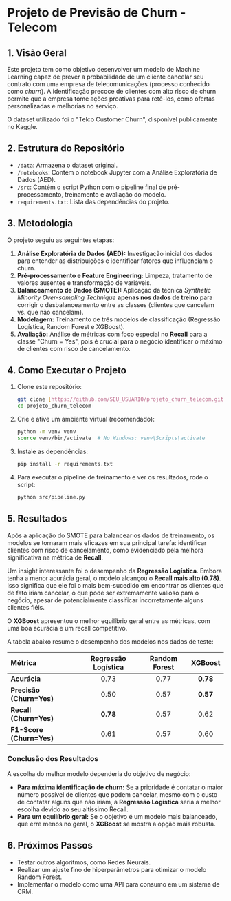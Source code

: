 # Projeto de Previsão de Churn - Telecom

## 1. Visão Geral

Este projeto tem como objetivo desenvolver um modelo de Machine Learning capaz de prever a probabilidade de um cliente cancelar seu contrato com uma empresa de telecomunicações (processo conhecido como *churn*). A identificação precoce de clientes com alto risco de churn permite que a empresa tome ações proativas para retê-los, como ofertas personalizadas e melhorias no serviço.

O dataset utilizado foi o "Telco Customer Churn", disponível publicamente no Kaggle.

## 2. Estrutura do Repositório

-   `/data`: Armazena o dataset original.
-   `/notebooks`: Contém o notebook Jupyter com a Análise Exploratória de Dados (AED).
-   `/src`: Contém o script Python com o pipeline final de pré-processamento, treinamento e avaliação do modelo.
-   `requirements.txt`: Lista das dependências do projeto.

## 3. Metodologia

O projeto seguiu as seguintes etapas:

1.  **Análise Exploratória de Dados (AED):** Investigação inicial dos dados para entender as distribuições e identificar fatores que influenciam o churn.
2.  **Pré-processamento e Feature Engineering:** Limpeza, tratamento de valores ausentes e transformação de variáveis.
3.  **Balanceamento de Dados (SMOTE):** Aplicação da técnica *Synthetic Minority Over-sampling Technique* **apenas nos dados de treino** para corrigir o desbalanceamento entre as classes (clientes que cancelam vs. que não cancelam).
4.  **Modelagem:** Treinamento de três modelos de classificação (Regressão Logística, Random Forest e XGBoost).
5.  **Avaliação:** Análise de métricas com foco especial no **Recall** para a classe "Churn = Yes", pois é crucial para o negócio identificar o máximo de clientes com risco de cancelamento.

## 4. Como Executar o Projeto

1.  Clone este repositório:
    ```bash
    git clone [https://github.com/SEU_USUARIO/projeto_churn_telecom.git](https://github.com/SEU_USUARIO/projeto_churn_telecom.git)
    cd projeto_churn_telecom
    ```

2.  Crie e ative um ambiente virtual (recomendado):
    ```bash
    python -m venv venv
    source venv/bin/activate  # No Windows: venv\Scripts\activate
    ```

3.  Instale as dependências:
    ```bash
    pip install -r requirements.txt
    ```

4.  Para executar o pipeline de treinamento e ver os resultados, rode o script:
    ```bash
    python src/pipeline.py
    ```

## 5. Resultados

Após a aplicação do SMOTE para balancear os dados de treinamento, os modelos se tornaram mais eficazes em sua principal tarefa: identificar clientes com risco de cancelamento, como evidenciado pela melhora significativa na métrica de **Recall**.

Um insight interessante foi o desempenho da **Regressão Logística**. Embora tenha a menor acurácia geral, o modelo alcançou o **Recall mais alto (0.78)**. Isso significa que ele foi o mais bem-sucedido em encontrar os clientes que de fato iriam cancelar, o que pode ser extremamente valioso para o negócio, apesar de potencialmente classificar incorretamente alguns clientes fiéis.

O **XGBoost** apresentou o melhor equilíbrio geral entre as métricas, com uma boa acurácia e um recall competitivo.

A tabela abaixo resume o desempenho dos modelos nos dados de teste:

| Métrica | Regressão Logística | Random Forest | XGBoost |
| :--- | :---: | :---: | :---: |
| **Acurácia** | 0.73 | 0.77 | **0.78** |
| **Precisão (Churn=Yes)** | 0.50 | 0.57 | **0.57** |
| **Recall (Churn=Yes)** | **0.78** | 0.57 | 0.62 |
| **F1-Score (Churn=Yes)**| 0.61 | 0.57 | 0.60 |

### Conclusão dos Resultados

A escolha do melhor modelo dependeria do objetivo de negócio:
* **Para máxima identificação de churn:** Se a prioridade é contatar o maior número possível de clientes que podem cancelar, mesmo com o custo de contatar alguns que não iriam, a **Regressão Logística** seria a melhor escolha devido ao seu altíssimo Recall.
* **Para um equilíbrio geral:** Se o objetivo é um modelo mais balanceado, que erre menos no geral, o **XGBoost** se mostra a opção mais robusta.

## 6. Próximos Passos

-   Testar outros algoritmos, como Redes Neurais.
-   Realizar um ajuste fino de hiperparâmetros para otimizar o modelo Random Forest.
-   Implementar o modelo como uma API para consumo em um sistema de CRM.

